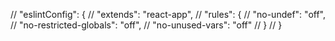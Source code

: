 // "eslintConfig": {
// 	"extends": "react-app",
// 		"rules": {
// 		"no-undef": "off",
// 			"no-restricted-globals": "off",
// 				"no-unused-vars": "off"
// 	}
// }